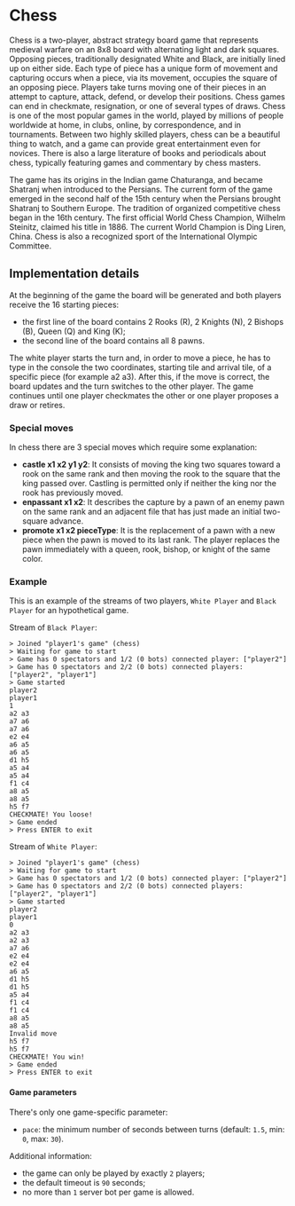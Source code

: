 # Chess 

Chess is a two-player, abstract strategy board game that represents medieval warfare on an 8x8 board with alternating light and dark squares. Opposing pieces, traditionally designated White and Black, are initially lined up on either side. Each type of piece has a unique form of movement and capturing occurs when a piece, via its movement, occupies the square of an opposing piece. Players take turns moving one of their pieces in an attempt to capture, attack, defend, or develop their positions. Chess games can end in checkmate, resignation, or one of several types of draws. Chess is one of the most popular games in the world, played by millions of people worldwide at home, in clubs, online, by correspondence, and in tournaments. Between two highly skilled players, chess can be a beautiful thing to watch, and a game can provide great entertainment even for novices. There is also a large literature of books and periodicals about chess, typically featuring games and commentary by chess masters.

The game has its origins in the Indian game Chaturanga, and became Shatranj when introduced to the Persians. The current form of the game emerged in the second half of the 15th century when the Persians brought Shatranj to Southern Europe. The tradition of organized competitive chess began in the 16th century. The first official World Chess Champion, Wilhelm Steinitz, claimed his title in 1886. The current World Champion is Ding Liren, China. Chess is also a recognized sport of the International Olympic Committee.


## Implementation details
At the beginning of the game the board will be generated and both players receive the 16 starting pieces:

- the first line of the board contains 2 Rooks (R), 2 Knights (N), 2 Bishops (B), Queen (Q) and King (K);
- the second line of the board contains all 8 pawns.


The white player starts the turn and, in order to move a piece, he has to type in the console the two coordinates, starting tile and arrival tile, of a specific piece (for example a2 a3).
After this, if the move is correct, the board updates and the turn switches to the other player. 
The game continues until one player checkmates the other or one player proposes a draw or retires.

### Special moves
In chess there are 3 special moves which require some explanation:

- **castle x1 x2 y1 y2**: It consists of moving the king two squares toward a rook on the same rank and then moving the rook to the square that the king passed over. Castling is permitted only if neither the king nor the rook has previously moved.
- **enpassant x1 x2**: It describes the capture by a pawn of an enemy pawn on the same rank and an adjacent file that has just made an initial two-square advance.
- **promote x1 x2 pieceType**: It is the replacement of a pawn with a new piece when the pawn is moved to its last rank. The player replaces the pawn immediately with a queen, rook, bishop, or knight of the same color.



### Example
This is an example of the streams of two players, `White Player` and `Black Player` for an hypothetical game.


Stream of `Black Player`:
```
> Joined "player1's game" (chess)
> Waiting for game to start
> Game has 0 spectators and 1/2 (0 bots) connected player: ["player2"]
> Game has 0 spectators and 2/2 (0 bots) connected players: ["player2", "player1"]
> Game started
player2
player1
1
a2 a3
a7 a6
a7 a6
e2 e4
a6 a5
a6 a5
d1 h5
a5 a4
a5 a4
f1 c4
a8 a5
a8 a5
h5 f7
CHECKMATE! You loose!
> Game ended
> Press ENTER to exit
```

Stream of `White Player`:
```
> Joined "player1's game" (chess)
> Waiting for game to start
> Game has 0 spectators and 1/2 (0 bots) connected player: ["player2"]
> Game has 0 spectators and 2/2 (0 bots) connected players: ["player2", "player1"]
> Game started
player2
player1
0
a2 a3
a2 a3
a7 a6
e2 e4
e2 e4
a6 a5
d1 h5
d1 h5
a5 a4
f1 c4
f1 c4
a8 a5
a8 a5
Invalid move
h5 f7
h5 f7
CHECKMATE! You win!
> Game ended
> Press ENTER to exit
```


#### Game parameters
There's only one game-specific parameter:

- `pace`: the minimum number of seconds between turns (default: `1.5`, min: `0`, max: `30`).

Additional information:

- the game can only be played by exactly `2` players;
- the default timeout is `90` seconds;
- no more than `1` server bot per game is allowed.
